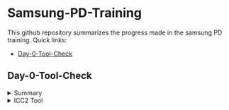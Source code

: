 # Samsung-PD-Training
This github repository summarizes the progress made in the samsung PD training. Quick links:

- [Day-0-Tool-Check](#day-0-Tool-Check)
  
## Day-0-Tool-Check
<details>
 <summary> Summary </summary>
Tool Check done for:
  >icc2_shell
  >pt_shell
  >dc_shell
  >lc_shell
  >Yosys
  >Gtkwave
  >Iverilog
</details>	
	
<details>
 <summary> ICC2 Tool </summary>

     
Below is the screenshot showing sucessful launch of icc2_shell:

<img width="1080" alt="yosys.png" src="https://github.com/05TharunKM/Samsung-PD-Training-/blob/b3d5ff03de18f59014c429833e49d704690d5c01/docs/assets/images/yosys.png">
</details>

